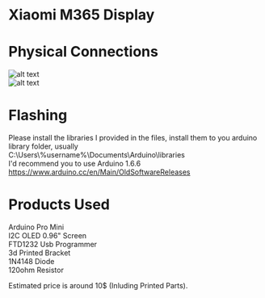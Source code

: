 # Xiaomi M365 Display 
# Physical Connections  
![alt text](https://camo.githubusercontent.com/a912641249173768ae60670e843c62294d06da4f/68747470733a2f2f656c656374726f2e636c75622f646174612f666f72756d2f6d657373616765732f34323633312f696d616765732f31313636302d313238302e6a7067)  
![alt text](https://i.imgur.com/DpPkvJz.jpg)  
# Flashing  
Please install the libraries I provided in the files, install them to you arduino library folder, usually              
  C:\Users\\%username%\Documents\Arduino\libraries  
I'd recommend you to use Arduino 1.6.6  
https://www.arduino.cc/en/Main/OldSoftwareReleases  
# Products Used  
Arduino Pro Mini    
I2C OLED 0.96" Screen    
FTD1232 Usb Programmer   
3d Printed Bracket  
1N4148 Diode  
120ohm Resistor       

Estimated price is around 10$ (Inluding Printed Parts).
